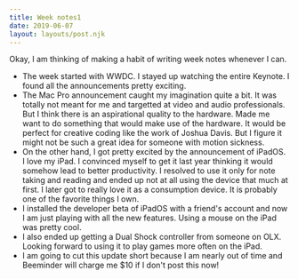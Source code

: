 ```yaml
---
title: Week notes1
date: 2019-06-07
layout: layouts/post.njk
---
```


Okay, I am thinking of making a habit of writing week notes whenever I can.

- The week started with WWDC. I stayed up watching the entire Keynote. I found all the announcements pretty exciting.
- The Mac Pro announcement caught my imagination quite a bit. It was totally not meant for me and targetted at video and audio professionals. But I think there is an aspirational quality to the hardware. Made me want to do something that would make use of the hardware. It would be perfect for creative coding like the work of Joshua Davis. But I figure it might not be such a great idea for someone with motion sickness.
- On the other hand, I got pretty excited by the announcement of iPadOS. I love my iPad. I convinced myself to get it last year thinking it would somehow lead to better productivity. I resolved to use it only for note taking and reading and ended up not at all using the device that much at first. I later got to really love it as a consumption device. It is probably one of the favorite things I own. 
- I installed the developer beta of iPadOS with a friend's account and now I am just playing with all the new features. Using a mouse on the iPad was pretty cool. 
- I also ended up getting a Dual Shock controller from someone on OLX. Looking forward to using it to play games more often on the iPad.
- I am going to cut this update short because I am nearly out of time and Beeminder will charge me $10 if I don't post this now!